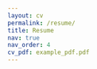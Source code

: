 ```yaml
---
layout: cv
permalink: /resume/
title: Resume
nav: true
nav_order: 4
cv_pdf: example_pdf.pdf
---
```


